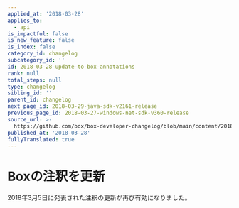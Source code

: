 ```yaml
---
applied_at: '2018-03-28'
applies_to:
  - api
is_impactful: false
is_new_feature: false
is_index: false
category_id: changelog
subcategory_id: ''
id: 2018-03-28-update-to-box-annotations
rank: null
total_steps: null
type: changelog
sibling_id: ''
parent_id: changelog
next_page_id: 2018-03-29-java-sdk-v2161-release
previous_page_id: 2018-03-27-windows-net-sdk-v360-release
source_url: >-
  https://github.com/box/box-developer-changelog/blob/main/content/2018/03-28-update-to-box-annotations.md
published_at: '2018-03-28'
fullyTranslated: true
---
```

# Boxの注釈を更新

2018年3月5日に発表された注釈の更新が再び有効になりました。
